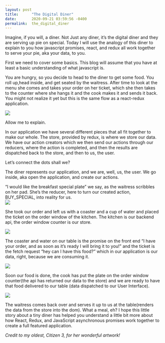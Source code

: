 ```yaml
---
layout: post
title:      "The Digital Diner"
date:       2020-09-21 03:59:56 -0400
permalink:  the_digital_diner
---
```



Imagine, if you will, a diner. Not Just any diner, it’s the digital diner and they are serving up pie on special.  Today I will use the analogy of this diner to explain to you how javascript promises, react, and redux all work together to serve your pie, aka your data, to you.

First we need to cover some basics.  This blog will assume that you have at least a basic understanding of what javascript is.

You are hungry, so you decide to head to the diner to get some food. You roll up,head inside, and get seated by the waitress. After time to look at the menu she comes and takes your order on her ticket, which she then takes to the counter where she hangs it and the cook makes it and sends it back. You might not realize it yet but this is the same flow as a react-redux application. 

![](https://i.imgur.com/eklPPo0.png)



Allow me to explain.

In our application we have several different pieces that all fit together to make our whole.
The store, provided by redux, is where we store our data.  We have our action creators which we then send our actions through our reducers, where the action is completed, and then the results are dispatched back to the store, and then to us, the user.

Let’s connect the dots shall we?

The diner represents our application, and we are, well, us, the user. We go inside, aka open the application, and create our actions. 


“I would like the breakfast special plate” we say, as the waitress scribbles on her pad.  She’s the reducer, here to turn our created action, BUY_SPECIAL, into reality for us.  
![](https://i.imgur.com/o2InGFS.png)


She took our order and left us with a coaster and a cup of water and placed the ticket on the order window of the kitchen. The kitchen is our backend api, the order window counter is our store. 

![](https://i.imgur.com/puLr5Uw.png)


 The coaster and water on our table is the promise on the front end “I have your order, and as soon as it’s ready I will bring it to you!” and the ticket is the fetch request “hey can I have this food?” which in our application is our data, right, because we are consuming it.  
 
 ![](https://i.imgur.com/CjqnkCq.png)

Soon our food is done, the cook has put the plate on the order window counter(the api has returned our data to the store) and we are ready to have that food delivered to our table (data dispatched to our User Interface).  

![](https://i.imgur.com/SLwdiM9.png)

The waitress comes back over and serves it up to us at the table(renders the data from the store into the dom).
What a meal, eh? 
I hope this little story about a tiny diner has helped you understand a little bit more about how React, Redux, and JavaScript asynchronous promises work together to create a full featured application.

*Credit to my oldest, Citizen 3, for her wonderful artwork!*

